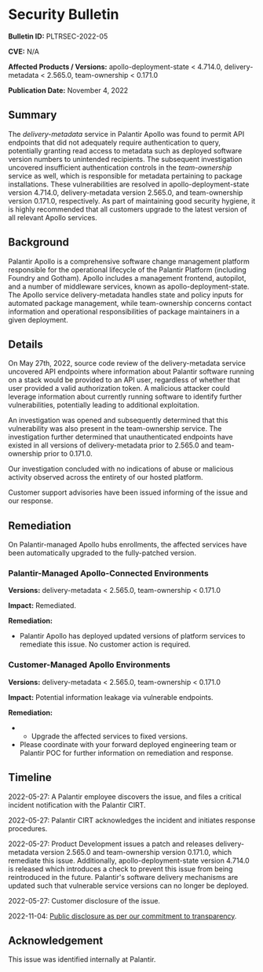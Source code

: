# Security Bulletin

**Bulletin ID:** PLTRSEC-2022-05

**CVE:** N/A

**Affected Products / Versions:** apollo-deployment-state < 4.714.0, delivery-metadata < 2.565.0,  team-ownership < 0.171.0

**Publication Date:** November 4, 2022

## Summary

The *delivery-metadata* service in Palantir Apollo was found to permit API endpoints that did not adequately require authentication to query, potentially granting read access to metadata such as deployed software version numbers to unintended recipients. The subsequent investigation uncovered insufficient authentication controls in the *team-ownership* service as well, which is responsible for metadata pertaining to package installations. These vulnerabilities are resolved in apollo-deployment-state version 4.714.0, delivery-metadata version 2.565.0, and team-ownership version 0.171.0, respectively. As part of maintaining good security hygiene, it is highly recommended that all customers upgrade to the latest version of all relevant Apollo services.

## Background

Palantir Apollo is a comprehensive software change management platform responsible for the operational lifecycle of the Palantir Platform (including Foundry and Gotham). Apollo includes a management frontend, autopilot, and a number of middleware services, known as apollo-deployment-state. The Apollo service delivery-metadata handles state and policy inputs for automated package management, while team-ownership concerns contact information and operational responsibilities of package maintainers in a given deployment.

## Details

On May 27th, 2022, source code review of the delivery-metadata service uncovered API endpoints where information about Palantir software running on a stack would be provided to an API user, regardless of whether that user provided a valid authorization token. A malicious attacker could leverage information about currently running software to identify further vulnerabilities, potentially leading to additional exploitation.

An investigation was opened and subsequently determined that this vulnerability was also present in the team-ownership service. The investigation further determined that unauthenticated endpoints have existed in all versions of delivery-metadata prior to 2.565.0 and team-ownership prior to 0.171.0.

Our investigation concluded with no indications of abuse or malicious activity observed across the entirety of our hosted platform.

Customer support advisories have been issued informing of the issue and our response.

## Remediation

On Palantir-managed Apollo hubs enrollments, the affected services have been automatically upgraded to the fully-patched version.

### Palantir-Managed Apollo-Connected Environments

**Versions:** delivery-metadata < 2.565.0,  team-ownership < 0.171.0

**Impact:** Remediated.

**Remediation:**

* Palantir Apollo has deployed updated versions of platform services to remediate this issue. No customer action is required.

### Customer-Managed Apollo Environments

**Versions:** delivery-metadata < 2.565.0,  team-ownership < 0.171.0

**Impact:** Potential information leakage via vulnerable endpoints.

**Remediation:**

* * Upgrade the affected services to fixed versions.
* Please coordinate with your forward deployed engineering team or Palantir POC for further information on remediation and response.

## Timeline

2022-05-27: A Palantir employee discovers the issue, and files a critical incident notification with the Palantir CIRT.

2022-05-27: Palantir CIRT acknowledges the incident and initiates response procedures.

2022-05-27: Product Development issues a patch and releases delivery-metadata version 2.565.0 and team-ownership version 0.171.0, which remediate this issue. Additionally, apollo-deployment-state version 4.714.0 is released which introduces a check to prevent this issue from being reintroduced in the future. Palantir's software delivery mechanisms are updated such that vulnerable service versions can no longer be deployed.

2022-05-27: Customer disclosure of the issue.

2022-11-04: [Public disclosure as per our commitment to transparency](https://blog.palantir.com/broadening-our-bug-bounty-program-trust-security-and-transparency-aa3bf82f3f9a).

## Acknowledgement

This issue was identified internally at Palantir.
